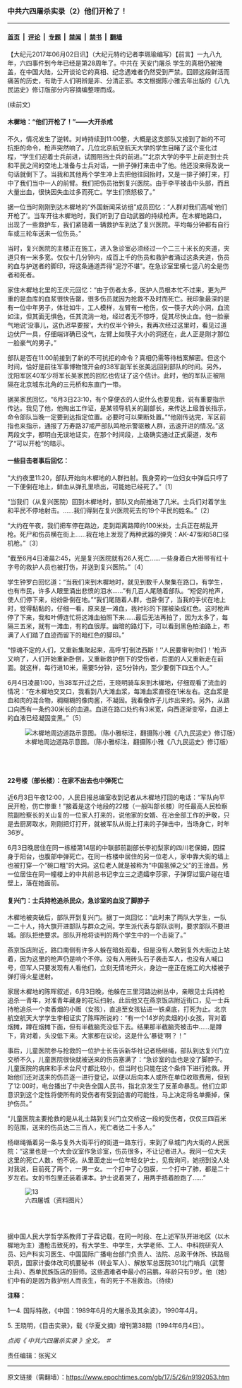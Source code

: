 ### 中共六四屠杀实录（2）他们开枪了！

---

#### [首页](../../../..?n9192053) &nbsp;|&nbsp; [评论](../../../../../epoch-comment?n9192053) &nbsp;|&nbsp; [专题](../../../../../epoch-special?n9192053) &nbsp;|&nbsp; [禁闻](../../../../../epoch-news?n9192053) &nbsp;|&nbsp; [禁书](../../../../../books?n9192053) &nbsp;|&nbsp; [翻墙](https://github.com/gfw-breaker/nogfw/blob/master/README.md?n9192053)


<div class="post_content" id="artbody" itemprop="articleBody">
 <!-- article content begin -->
 <p>
  【大纪元2017年06月02日讯】（大纪元特约记者李珮瑜编写）【前言】一九八九年，六四事件到今年已经是第28周年了。中共在
  <ok href="https://www.epochtimes.com/gb/tag/%E5%A4%A9%E5%AE%89%E9%97%A8%E5%B1%A0%E6%9D%80.html">
   天安门屠杀
  </ok>
  学生的真相仍被掩盖，在中国大陆，公开谈论它的真相、纪念遇难者仍然受到严禁。回顾这段鲜活而痛苦的历史，有助于人们明辨是非、分清正邪。本文根据陈小雅去年出版的《八九民运史》修订版部分内容摘编整理而成。
 </p>
 <p>
  <ok href="https://www.epochtimes.com/gb/17/5/26/n9192009.htm">
   (续前文)
  </ok>
 </p>
 <h4>
  木樨地：“他们开枪了！”——大开杀戒
 </h4>
 <p>
  不久，情况发生了逆转。对峙持续到11:00整，大概是这支部队又接到了新的不可抗拒的命令，枪声突然响了。几位北京航空航天大学的学生目睹了这个变化过程，“学生们迎着士兵前进，试图阻挡士兵的前进。”“北京大学的李平上前走到士兵和平民之间的空地上准备与士兵对话，一排子弹打来击中了他。他还没来得及说一句话就倒下了。当我和其他两个学生冲上去把他往回抬时，又是一排子弹打来，打中了我们当中一人的前臂。我们把伤员抬到复兴医院。由于李平被击中头部，而且大量出血，很快因失血过多而死亡。学生们愤怒极了。”
 </p>
 <p>
  据一位当时刚刚到达木樨地的“外国新闻采访组”成员回忆：“人群对我们高喊‘他们开枪了’。当车开往木樨地时，我们听到了自动武器的持续枪声。在木樨地路口，出现了一些救护车，我们紧随着一辆救护车到达了复兴医院。平均每分钟都有自行车或三轮车送来一位伤员。”
 </p>
 <p>
  当时，复兴医院的主楼正在施工，进入急诊室必须经过一个二三十米长的夹道，夹道只有一米多宽。仅仅十几分钟内，成百上千的伤员和救护者涌过这条夹道，伤员的血与护送者的脚印，将这条通道弄得“泥泞不堪”。在急诊室里横七竖八的全是伤者和死者。
 </p>
 <p>
  家住木樨地北里的王庆元回忆：“由于伤者太多，医护人员根本忙不过来，更为严重的是血库的血浆很快告罄，很多伤员就因为抢救不及时而死亡。我印象最深的是有一位中年男子，体壮如牛，工人模样，左臂有一枪伤，仅一筷子大的小洞，血流如注，但其面无惧色，任其流淌一地，经过者无不惊呼，促其尽快止血。他一脸豪气地说‘没事儿，这仇迟早要报’。大约仅半个钟头，我再次经过这里时，看见过道边伏尸一具，仔细端详确已没气，左臂上如筷子大小的洞还在，此人正是刚才那位一脸豪气的男子。”
 </p>
 <p>
  部队是否在11:00前接到了新的不可抗拒的命令？真相仍需等待档案解密。但这个时间，恰好是前往军事博物馆开会的38军副军长张美远回到部队的时间。另外，沈阳军区40军少将军长吴家民的回忆也佐证了这个估计。此时，他的军队正被阻隔在北京城东北角的三元桥和东直门一带。
 </p>
 <p>
  据吴家民回忆，“6月3日23:10，有个穿便衣的人说什么也要见我，说有重要指示传达。我见了他，他掏出工作证，是某领导机关的副部长，来传达上级首长指示，命令部队当晚一定要到达指定位置。必要时可以果断处置。”“他刚传达完，军区前指也来指示，通报了万寿路37戒严部队鸣枪示警驱散人群，迅速开进的情况。”这两段文字，都明白无误地证实，在那个时间段，上级确实通过正式渠道，发布了“可以开枪”的暗示。
 </p>
 <h4>
  <strong>
   一些目击者事后回忆：
  </strong>
 </h4>
 <p>
  “大约夜里11:20，部队开始向木樨地的人群扫射。我身旁的一位妇女中弹后只哼了一下便倒在地上，鲜血从弹孔里喷出，可能她已经死了。”〔1〕
 </p>
 <p>
  “当我们（从复兴医院）回到木樨地时，部队又向前推进了几米。士兵们对着学生和平民不停地射击。……我们得到在复兴医院死去的19个平民的姓名。”〔2〕
 </p>
 <p>
  “大约在午夜，我们把车停在路边，走到距离路障约100米处，士兵正在胡乱开枪。死尸和伤员横在街上……我在地上发现了两种武器的弹壳：AK-47型和58口径机枪。”〔3〕
 </p>
 <p>
  “截至6月4日凌晨2:45，光是复兴医院就有26人死亡……一些身着白大褂带有红十字号的救护人员也被打伤，并送到复兴医院。”〔4〕
 </p>
 <p>
  学生钟罗白回忆道：“当我们来到木樨地时，就见到数千人聚集在路口，有学生，也有市民，许多人眼里涌出悲愤的泪水……”有几百人尾随着部队。“短促的枪声，使人们停下来，纷纷卧倒在地。”“我们尾随着人群，也卧倒了，当我的手伏在地上时，觉得黏黏的，仔细一看，原来是一滩血，我衬衫的下摆被染成红色。这时枪声停了下来，我和叶傅连忙将这滩血拍照下来……最后无法再拍了，因为太多了，每隔三五米，就有一滩血，有的血很厚。幽暗的路灯下，可以看到黑色柏油路上，布满了人们踏了血迹而留下的暗红色的脚印。”
 </p>
 <p>
  “惊魂不定的人们，又重新集聚起来，高呼‘打倒法西斯！’‘人民要审判你们！’枪声又响了，人们开始重新卧倒，又重新救护倒下的受伤者，后面的人又重新走在前面。就这样，每行进10米，需要5分钟，这5分钟内，至少要倒下四五个人。”
 </p>
 <p>
  6月4日凌晨1:00，当38军开过之后，王晓明骑车来到木樨地，仔细观看了流血的情况：“在木樨地交叉口，我看到八大滩血浆，每滩血浆直径在1米左右。这血浆是血和肉的混合物，稠糊糊的像肉酱，不凝固。我看像炸子儿炸出来的。另外，从路口向西有一条约30米长的血道。血道在路口处约有3米宽，向西逐渐变窄，血道上的血液已经凝固变黑。”〔5〕
 </p>
 <figure aria-describedby="caption-attachment-9192119" class="wp-caption aligncenter" id="attachment_9192119" style="width: 600px">
  <ok href=" https://i.epochtimes.com/assets/uploads/2017/05/Picture2-600x429.jpg" rel="noreferrer noopener" target="_blank">
   <img alt="木樨地周边道路示意图。（陈小雅标注，翻摄陈小雅《八九民运史》修订版）" class="size-large wp-image-9192119" src="https://i.epochtimes.com/assets/uploads/2017/05/Picture2-600x429.jpg"/>
  </ok>
  <br/><figcaption class="wp-caption-text" id="caption-attachment-9192119">
   木樨地周边道路示意图。（陈小雅标注，翻摄陈小雅《八九民运史》修订版）
  </figcaption><br/>
 </figure><br/>
 <h4>
  22号楼（部长楼）：在家不出去也中弹死亡
 </h4>
 <p>
  近6月3日午夜12:00，人民日报总编室收到记者从木樨地打回的电话：“军队向平民开枪，伤亡惨重！”接着是这个地段的22楼（一般叫部长楼）时任最高人民检察院副检察长的关山复的一位家人打来的，说他家的女婿、在冶金部工作的尹敬，只是去厨房取水，刚刚把灯打开，就被军队从街上打来的子弹击中，当场身亡，时年36岁。
 </p>
 <p>
  6月3日晚居住在同一栋楼第14层的中联部前副部长李初梨家的四川老保姆，因探身于阳台，也腹部中弹死亡。在同一栋楼中居住的另一位老人，家中靠大街的墙上也被打穿一个“碗口粗”的大洞。这位老人就是被称为“中国氢弹之父”的王淦昌。另一位居住在同一幢楼上的中共前总书记李立三之遗孀李莎家，子弹穿过窗户碰在墙壁上，落在她面前。
 </p>
 <h4>
  复兴门：士兵持枪追杀民众，急诊室的血没了脚脖子
 </h4>
 <p>
  木樨地被突破后，部队开到复兴门。据丁一岚回忆：“此时来了两队大学生，一队一二十人，持大旗开进部队与群众之间。学生派代表与部队谈判，要求部队不要进城。部队拒绝要求。部队开枪将谈判的两个学生中的一个击毙了。”
 </p>
 <p>
  燕京饭店附近，路口南侧有许多人躲在暗处观看，但是没有人敢到复外大街边上站着，因为这里的枪声仍是响个不停。没有人用砖头石子袭击军人，也没有人喊口号，但军人只要发现有人看他们，立刻无情地开火，身边一座正在施工的大楼被子弹打得火星迸射。
 </p>
 <p>
  家居木樨地的陈晖叙述，6月3日晚，他躲在三里河路边树丛中，亲眼见士兵持枪追杀一青年，对准青年藏身的花坛扫射。此后他又在燕京饭店附近街口，见一士兵持枪追杀一个卖香烟的小贩（女孩），直追至女孩钻进一铁桌底，打死为止。北京航空航天大学学生李相证实了陈晖所说的：“有一个14岁的卖烟的小女孩，背对着烟摊，蹲在烟摊下面，但有半截脑壳没低下去。结果那半截脑壳被击中……是蹲下，背对着，头没低下来。大家都在议论，这是什么‘暴徒’啊？！”
 </p>
 <p>
  事后，儿童医院参与抢救的一位护士长告诉新华社记者杨继绳，部队到达复兴门立交桥不久，儿童医院很快就被送来的伤员塞满了：“急诊室的血也是没了脚脖子。儿童医院的病床和手术台尺寸都比较小，但当时也只能在这个条件下进行抢救。开始他们还对送来的伤员逐一进行登记，以便以后向本人或所在单位收取费用，但到了12:00时，电台播出了中央告全国人民书，指北京发生了反革命暴乱。他们立即意识到这个定性将使所有的受伤者有受到迫害的可能性，马上决定将名单撕掉，保护伤员。”
 </p>
 <p>
  “儿童医院主要抢救的是从礼士路到复兴门立交桥这一段的受伤者，仅仅三四百米的范围，送来的伤员达二三百人，死亡者达二十多人。”
 </p>
 <p>
  杨继绳循着另一条与复外大街平行的街道一路东行，来到了阜城门内大街的人民医院：“这里也是一个大会议室作急诊室，伤员很多，不让记者进入。我问一位大夫这里的死亡人数，他不说。从里面走出一位年轻女护士，见我询问，她拐到没人处对我说，目前死了两个，一男一女。一个打中了心包膜，一个打中了肺，都是二十岁左右。女的书包里还装着课本。护士说着哭了，用两手捂着脸跑了……”
 </p>
 <figure aria-describedby="caption-attachment-9192313" class="wp-caption aligncenter" id="attachment_9192313" style="width: 350px">
  <ok href=" https://i.epochtimes.com/assets/uploads/2017/05/13-4-600x806.jpg" rel="noreferrer noopener" target="_blank">
   <img alt="13" class="wp-image-9192313" src="https://i.epochtimes.com/assets/uploads/2017/05/13-4-600x806.jpg"/>
  </ok>
  <br/><figcaption class="wp-caption-text" id="caption-attachment-9192313">
   六四屠城（资料图片）
  </figcaption><br/>
 </figure><br/>
 <p>
  据中国人民大学哲学系教师丁子霖记载，在同一时段、在上述军队开进地区（以木樨地为主）遭枪击致死的，有大学生、中学生，大学老师、工人、中科院研究人员、妇产科实习医生、中国国际广播电台部门负责人、法院、总政干休所、铁路局职员，国家计委体改司机要秘书（转业军人）、解放军总医院301北门哨兵（武警士兵）、西单民族饭店的厨师。这些遇难者中最小的吕鹏，年龄只有9岁。他（她）们中有的是因为救护别人而丧生，有的死于不准救治。（待续）
 </p>
 <p>
  <strong>
   <b>
    注释：
   </b>
  </strong>
 </p>
 <p>
  1—4. 国际特赦，《中国：1989年6月的大屠杀及其余波》，1990年4月。
 </p>
 <p>
  5. 王晓明，《目击实录》，载《华夏文摘》增刊第38期（1994年6月4日）。
 </p>
 <p>
  <em>
   点阅《
   <ok href="https://www.epochtimes.com/gb/tag/%E4%B8%AD%E5%85%B1%E5%85%AD%E5%9B%9B%E5%B1%A0%E6%9D%80%E5%AE%9E%E5%BD%95.html">
    中共六四屠杀实录
   </ok>
   》全文。 ＃
  </em>
 </p>
 <p>
  责任编辑：张宪义
 </p>
 <!-- article content end -->
 <div id="below_article_ad">
 </div>
</div>


---

原文链接（需翻墙）：https://www.epochtimes.com/gb/17/5/26/n9192053.htm